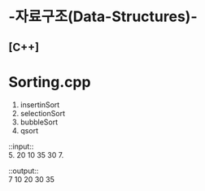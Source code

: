 # -자료구조(Data-Structures)-

## [C++]
# Sorting.cpp
1. insertinSort
2. selectionSort
3. bubbleSort
4. qsort

::input::  
5. 
20 10 35 30 7. 

::output::  
7 10 20 30 35   
